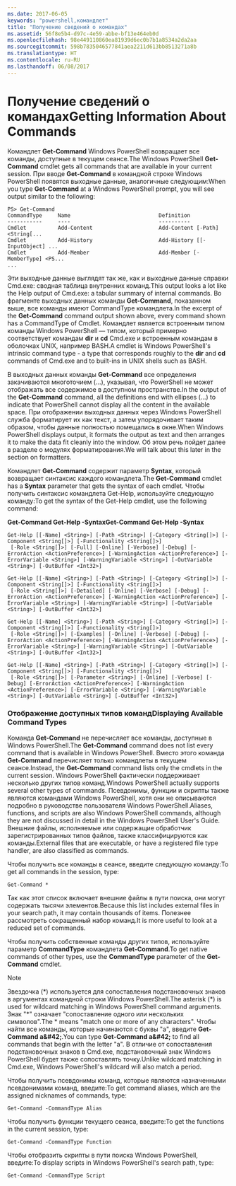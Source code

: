 ```yaml
---
ms.date: 2017-06-05
keywords: "powershell,командлет"
title: "Получение сведений о командах"
ms.assetid: 56f8e5b4-d97c-4e59-abbe-bf13e464eb0d
ms.openlocfilehash: 98e449110860ea81939d6ec0b7b1a8534a2da2aa
ms.sourcegitcommit: 598b7835046577841aea2211d613bb8513271a8b
ms.translationtype: HT
ms.contentlocale: ru-RU
ms.lasthandoff: 06/08/2017
---
```

# <a name="getting-information-about-commands"></a><span data-ttu-id="c43ad-103">Получение сведений о командах</span><span class="sxs-lookup"><span data-stu-id="c43ad-103">Getting Information About Commands</span></span>
<span data-ttu-id="c43ad-104">Командлет **Get-Command** Windows PowerShell возвращает все команды, доступные в текущем сеансе.</span><span class="sxs-lookup"><span data-stu-id="c43ad-104">The Windows PowerShell **Get-Command** cmdlet gets all commands that are available in your current session.</span></span> <span data-ttu-id="c43ad-105">При вводе **Get-Command** в командной строке Windows PowerShell появятся выходные данные, аналогичные следующим:</span><span class="sxs-lookup"><span data-stu-id="c43ad-105">When you type **Get-Command** at a Windows PowerShell prompt, you will see output similar to the following:</span></span>

```
PS> Get-Command
CommandType     Name                            Definition
-----------     ----                            ----------
Cmdlet          Add-Content                     Add-Content [-Path] <String[...
Cmdlet          Add-History                     Add-History [[-InputObject] ...
Cmdlet          Add-Member                      Add-Member [-MemberType] <PS...
...
```

<span data-ttu-id="c43ad-106">Эти выходные данные выглядят так же, как и выходные данные справки Cmd.exe: сводная таблица внутренних команд.</span><span class="sxs-lookup"><span data-stu-id="c43ad-106">This output looks a lot like the Help output of Cmd.exe: a tabular summary of internal commands.</span></span> <span data-ttu-id="c43ad-107">Во фрагменте выходных данных команды **Get-Command**, показанном выше, все команды имеют CommandType командлета.</span><span class="sxs-lookup"><span data-stu-id="c43ad-107">In the excerpt of the **Get-Command** command output shown above, every command shown has a CommandType of Cmdlet.</span></span> <span data-ttu-id="c43ad-108">Командлет является встроенным типом команды Windows PowerShell — типом, который примерно соответствует командам **dir** и **cd** Cmd.exe и встроенным командам в оболочках UNIX, например BASH.</span><span class="sxs-lookup"><span data-stu-id="c43ad-108">A cmdlet is Windows PowerShell's intrinsic command type - a type that corresponds roughly to the **dir** and **cd** commands of Cmd.exe and to built-ins in UNIX shells such as BASH.</span></span>

<span data-ttu-id="c43ad-109">В выходных данных команды **Get-Command** все определения закачиваются многоточием (...), указывая, что PowerShell не может отображать все содержимое в доступном пространстве.</span><span class="sxs-lookup"><span data-stu-id="c43ad-109">In the output of the **Get-Command** command, all the definitions end with ellipses (...) to indicate that PowerShell cannot display all the content in the available space.</span></span> <span data-ttu-id="c43ad-110">При отображении выходных данных через Windows PowerShell служба форматирует их как текст, а затем упорядочивает таким образом, чтобы данные полностью помещались в окне.</span><span class="sxs-lookup"><span data-stu-id="c43ad-110">When Windows PowerShell displays output, it formats the output as text and then arranges it to make the data fit cleanly into the window.</span></span> <span data-ttu-id="c43ad-111">Об этом речь пойдет далее в разделе о модулях форматирования.</span><span class="sxs-lookup"><span data-stu-id="c43ad-111">We will talk about this later in the section on formatters.</span></span>

<span data-ttu-id="c43ad-112">Командлет **Get-Command** содержит параметр **Syntax**, который возвращает синтаксис каждого командлета.</span><span class="sxs-lookup"><span data-stu-id="c43ad-112">The **Get-Command** cmdlet has a **Syntax** parameter that gets the syntax of each cmdlet.</span></span> <span data-ttu-id="c43ad-113">Чтобы получить синтаксис командлета Get-Help, используйте следующую команду:</span><span class="sxs-lookup"><span data-stu-id="c43ad-113">To get the syntax of the Get-Help cmdlet, use the following command:</span></span>

<span data-ttu-id="c43ad-114">**Get-Command Get-Help -Syntax**</span><span class="sxs-lookup"><span data-stu-id="c43ad-114">**Get-Command Get-Help -Syntax**</span></span>

```
Get-Help [[-Name] <String>] [-Path <String>] [-Category <String[]>] [-Component <String[]>] [-Functionality <String[]>]
 [-Role <String[]>] [-Full] [-Online] [-Verbose] [-Debug] [-ErrorAction <ActionPreference>] [-WarningAction <ActionPreference>] [-ErrorVariable <String>] [-WarningVariable <String>] [-OutVariable <String>] [-OutBuffer <Int32>]

Get-Help [[-Name] <String>] [-Path <String>] [-Category <String[]>] [-Component <String[]>] [-Functionality <String[]>]
 [-Role <String[]>] [-Detailed] [-Online] [-Verbose] [-Debug] [-ErrorAction <ActionPreference>] [-WarningAction <ActionPreference>] [-ErrorVariable <String>] [-WarningVariable <String>] [-OutVariable <String>] [-OutBuffer <Int32>]

Get-Help [[-Name] <String>] [-Path <String>] [-Category <String[]>] [-Component <String[]>] [-Functionality <String[]>]
 [-Role <String[]>] [-Examples] [-Online] [-Verbose] [-Debug] [-ErrorAction <ActionPreference>] [-WarningAction <ActionPreference>] [-ErrorVariable <String>] [-WarningVariable <String>] [-OutVariable <String>] [-OutBuffer <Int32>]

Get-Help [[-Name] <String>] [-Path <String>] [-Category <String[]>] [-Component <String[]>] [-Functionality <String[]>]
 [-Role <String[]>] [-Parameter <String>] [-Online] [-Verbose] [-Debug] [-ErrorAction <ActionPreference>] [-WarningAction <ActionPreference>] [-ErrorVariable <String>] [-WarningVariable <String>] [-OutVariable <String>] [-OutBuffer <Int32>]
```

### <a name="displaying-available-command-types"></a><span data-ttu-id="c43ad-115">Отображение доступных типов команд</span><span class="sxs-lookup"><span data-stu-id="c43ad-115">Displaying Available Command Types</span></span>
<span data-ttu-id="c43ad-116">Команда **Get-Command** не перечисляет все команды, доступные в Windows PowerShell.</span><span class="sxs-lookup"><span data-stu-id="c43ad-116">The **Get-Command** command does not list every command that is available in Windows PowerShell.</span></span> <span data-ttu-id="c43ad-117">Вместо этого команда **Get-Command** перечисляет только командлеты в текущем сеансе.</span><span class="sxs-lookup"><span data-stu-id="c43ad-117">Instead, the **Get-Command** command lists only the cmdlets in the current session.</span></span> <span data-ttu-id="c43ad-118">Windows PowerShell фактически поддерживает несколько других типов команд.</span><span class="sxs-lookup"><span data-stu-id="c43ad-118">Windows PowerShell actually supports several other types of commands.</span></span> <span data-ttu-id="c43ad-119">Псевдонимы, функции и скрипты также являются командами Windows PowerShell, хотя они не описываются подробно в руководстве пользователя Windows PowerShell.</span><span class="sxs-lookup"><span data-stu-id="c43ad-119">Aliases, functions, and scripts are also Windows PowerShell commands, although they are not discussed in detail in the Windows PowerShell User's Guide.</span></span> <span data-ttu-id="c43ad-120">Внешние файлы, исполняемые или содержащие обработчик зарегистрированных типов файлов, также классифицируются как команды.</span><span class="sxs-lookup"><span data-stu-id="c43ad-120">External files that are executable, or have a registered file type handler, are also classified as commands.</span></span>

<span data-ttu-id="c43ad-121">Чтобы получить все команды в сеансе, введите следующую команду:</span><span class="sxs-lookup"><span data-stu-id="c43ad-121">To get all commands in the session, type:</span></span>

```
Get-Command *
```

<span data-ttu-id="c43ad-122">Так как этот список включает внешние файлы в пути поиска, они могут содержать тысячи элементов.</span><span class="sxs-lookup"><span data-stu-id="c43ad-122">Because this list includes external files in your search path, it may contain thousands of items.</span></span> <span data-ttu-id="c43ad-123">Полезнее рассмотреть сокращенный набор команд.</span><span class="sxs-lookup"><span data-stu-id="c43ad-123">It is more useful to look at a reduced set of commands.</span></span>

<span data-ttu-id="c43ad-124">Чтобы получить собственные команды других типов, используйте параметр **CommandType** командлета **Get-Command**.</span><span class="sxs-lookup"><span data-stu-id="c43ad-124">To get native commands of other types, use the **CommandType** parameter of the **Get-Command** cmdlet.</span></span>

> [!NOTE]
> <span data-ttu-id="c43ad-125">Звездочка (\*) используется для сопоставления подстановочных знаков в аргументах командной строки Windows PowerShell.</span><span class="sxs-lookup"><span data-stu-id="c43ad-125">The asterisk (\*) is used for wildcard matching in Windows PowerShell command arguments.</span></span> <span data-ttu-id="c43ad-126">Знак "\*" означает "сопоставление одного или нескольких символов".</span><span class="sxs-lookup"><span data-stu-id="c43ad-126">The \* means "match one or more of any characters".</span></span> <span data-ttu-id="c43ad-127">Чтобы найти все команды, которые начинаются с буквы "a", введите **Get-Command a\&#42;**.</span><span class="sxs-lookup"><span data-stu-id="c43ad-127">You can type **Get-Command a\&#42;** to find all commands that begin with the letter "a".</span></span> <span data-ttu-id="c43ad-128">В отличие от сопоставления подстановочных знаков в Cmd.exe, подстановочный знак Windows PowerShell будет также сопоставлять точку.</span><span class="sxs-lookup"><span data-stu-id="c43ad-128">Unlike wildcard matching in Cmd.exe, Windows PowerShell's wildcard will also match a period.</span></span>

<span data-ttu-id="c43ad-129">Чтобы получить псевдонимы команд, которые являются назначенными псевдонимами команд, введите:</span><span class="sxs-lookup"><span data-stu-id="c43ad-129">To get command aliases, which are the assigned nicknames of commands, type:</span></span>

```
Get-Command -CommandType Alias
```

<span data-ttu-id="c43ad-130">Чтобы получить функции текущего сеанса, введите:</span><span class="sxs-lookup"><span data-stu-id="c43ad-130">To get the functions in the current session, type:</span></span>

```
Get-Command -CommandType Function
```

<span data-ttu-id="c43ad-131">Чтобы отобразить скрипты в пути поиска Windows PowerShell, введите:</span><span class="sxs-lookup"><span data-stu-id="c43ad-131">To display scripts in Windows PowerShell's search path, type:</span></span>

```
Get-Command -CommandType Script
```

